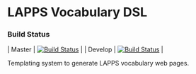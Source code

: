 # LAPPS Vocabulary DSL

### Build Status

| Master | [![Build Status](https://travis-ci.org/oanc/lapps-vocab.svg?branch=master)](https://travis-ci.org/oanc/lapps-vocab) |
| Develop | [![Build Status](https://travis-ci.org/oanc/lapps-vocab.svg?branch=develop)](https://travis-ci.org/oanc/lapps-vocab) |

Templating system to generate LAPPS vocabulary web pages.
